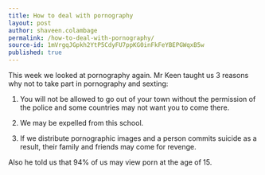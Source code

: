 ```yaml
---
title: How to deal with pornography
layout: post
author: shaveen.colambage
permalink: /how-to-deal-with-pornography/
source-id: 1mVrgqJGpkh2YtP5CdyFU7ppKG0inFkFeYBEPGWqxB5w
published: true
---
```

This week we looked at pornography again. Mr Keen taught us 3 reasons why not to take part in pornography and sexting:

1. You will not be allowed to go out of your town without the permission of the police and some countries may not want you to come there.

2. We may be expelled from this school.

3. If we distribute pornographic images and a person commits suicide as a result, their family and friends may come for revenge.

Also he told us that 94% of us may view porn at the age of 15. 

